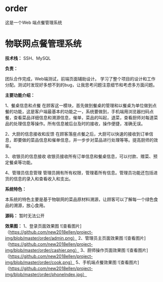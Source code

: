 # order
这是一个Web 端点餐管理系统
# 物联网点餐管理系统

**技术栈：** SSH、MySQL

**负责：**

团队合作完成，Web端测试，前端页面辅助设计。
学习了整个项目的设计和工作分配。测试时发现好多想不到的bug，让我思考问题注意细节和考虑多方面问题。

**主要功能介绍：**

1、餐桌信息和点餐
在顾客这一模块，首先做到餐桌的管理和以餐桌为单位做到点餐的功能，这是客户端最基本的功能之一，系统要做到，手机端用浏览器扫码点餐，查看菜品详细信息和溯源信息，催单，菜品的叫起，退菜，查看厨师对每道菜品的处理信息等操作。所有信息被后台及时的接收，操作便捷，准确无误。

2、大厨的信息接收和反馈
在顾客落座点餐之后，大厨可以快速的接收到订单信息，即要做的菜品信息和催单信息，并一步步对菜品进行处理等等。提高厨师的效率。

3、收银员的信息接收
收银员接收所有订单信息和餐桌信息，可以付款、赠菜、预定餐桌等功能。

4、管理员信息管理
管理员拥有所有权限，管理着所有信息。管理员功能还包括进货的信息的录入和查看收入和支出。

**系统特色：**

本系统的特色主要是基于物联网的菜品原材料溯源，让顾客可以了解每一个绿色食品的溯源，放心食用。

**源码：** 暂时无法公开

**效果图：**
1、登录页面效果图
![查看图片]（https://github.com/new2018ellen/project-img/blob/master/order/admin.png）
2、管理员主页面效果图
![查看图片]（https://github.com/new2018ellen/project-img/blob/master/order/cashier.png）
3、厨师操作页面效果图
![查看图片]（https://github.com/new2018ellen/project-img/blob/master/order/cook.png）
5、手机端点餐效果图
![查看图片]（https://github.com/new2018ellen/project-img/blob/master/order/phoneIndex.jpg）
